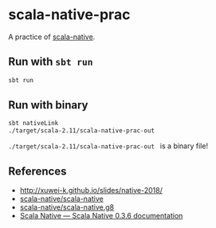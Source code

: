 # scala-native-prac

A practice of [scala-native](http://www.scala-native.org/en/latest/).

## Run with `sbt run`

```bash
sbt run
```

## Run with binary

```bash
sbt nativeLink
./target/scala-2.11/scala-native-prac-out
```

`./target/scala-2.11/scala-native-prac-out ` is a binary file!


## References

* <http://xuwei-k.github.io/slides/native-2018/>
* [scala-native/scala-native](https://github.com/scala-native/scala-native)
* [scala-native/scala-native.g8](https://github.com/scala-native/scala-native.g8)
* [Scala Native — Scala Native 0.3.6 documentation](http://www.scala-native.org/en/latest/)